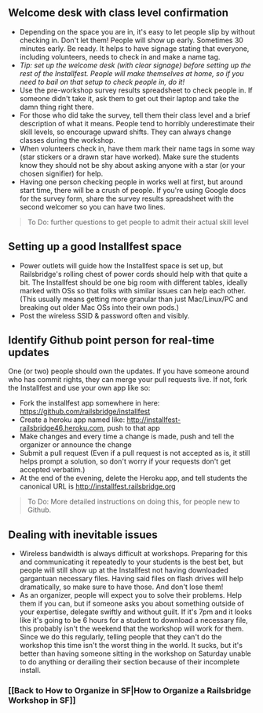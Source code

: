 ## <a id="welcome_desk"></a> Welcome desk with class level confirmation
* Depending on the space you are in, it's easy to let people slip by without checking in. Don't let them! People will show up early. Sometimes 30 minutes early. Be ready. It helps to have signage stating that everyone, including volunteers, needs to check in and make a name tag. 
* _Tip: set up the welcome desk (with clear signage) before setting up the rest of the Installfest. People will make themselves at home, so if you need to bail on that setup to check people in, do it!_
* Use the pre-workshop survey results spreadsheet to check people in. If someone didn't take it, ask them to get out their laptop and take the damn thing right there.
* For those who did take the survey, tell them their class level and a brief description of what it means. People tend to horribly underestimate their skill levels, so encourage upward shifts. They can always change classes during the workshop.
* When volunteers check in, have them mark their name tags in some way (star stickers or a drawn star have worked). Make sure the students know they should not be shy about asking anyone with a star (or your chosen signifier) for help. 
* Having one person checking people in works well at first, but around start time, there will be a crush of people. If you're using Google docs for the survey form, share the survey results spreadsheet with the second welcomer so you can have two lines. 

> To Do: further questions to get people to admit their actual skill level

## Setting up a good Installfest space
* Power outlets will guide how the Installfest space is set up, but Railsbridge's rolling chest of power cords should help with that quite a bit. The Installfest should be one big room with different tables, ideally marked with OSs so that folks with similar issues can help each other. (This usually means getting more granular than just Mac/Linux/PC and breaking out older Mac OSs into their own pods.)
* Post the wireless SSID & password often and visibly. 

## Identify Github point person for real-time updates
One (or two) people should own the updates. If you have someone around who has commit rights, they can merge your pull requests live. If not, fork the Installfest and use your own app like so:
* Fork the installfest app somewhere in here: https://github.com/railsbridge/installfest
* Create a heroku app named like: http://installfest-railsbridge46.heroku.com, push to that app
* Make changes and every time a change is made, push and tell the organizer or announce the change
* Submit a pull request (Even if a pull request is not accepted as is, it still helps prompt a solution, so don't worry if your requests don't get accepted verbatim.) 
* At the end of the evening, delete the Heroku app, and tell students the canonical URL is http://installfest.railsbridge.org

> To Do: More detailed instructions on doing this, for people new to Github.

## <a id="issues"></a> Dealing with inevitable issues
* Wireless bandwidth is always difficult at workshops. Preparing for this and communicating it repeatedly to your students is the best bet, but people will still show up at the Installfest not having downloaded gargantuan necessary files. Having said files on flash drives will help dramatically, so make sure to have those. And don't lose them! 
* As an organizer, people will expect you to solve their problems. Help them if you can, but if someone asks you about something outside of your expertise, delegate swiftly and without guilt. If it's 7pm and it looks like it's going to be 6 hours for a student to download a necessary file, this probably isn't the weekend that the workshop will work for them. Since we do this regularly, telling people that they can't do the workshop this time isn't the worst thing in the world. It sucks, but it's better than having someone sitting in the workshop on Saturday unable to do anything or derailing their section because of their incomplete install.

### [[Back to How to Organize in SF|How to Organize a Railsbridge Workshop in SF]]